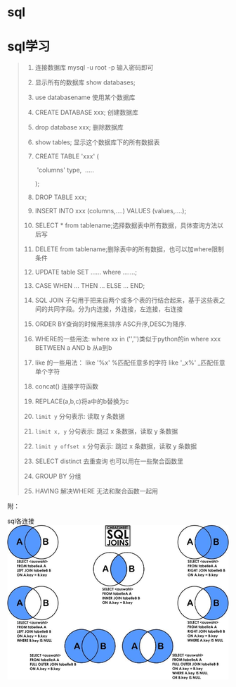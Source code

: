 # sql


# **sql学习**

> 1. 连接数据库 mysql -u root -p 输入密码即可
>
> 2. 显示所有的数据库 show databases;
>
> 3. use databasename 使用某个数据库
>
> 4. CREATE DATABASE xxx; 创建数据库
>
> 5. drop database xxx;  删除数据库
>
> 6. show tables; 显示这个数据库下的所有数据表
>
> 7. CREATE TABLE  'xxx'  (
>
>    ​	'columns'  type,
>    ​	.....
>
>    );
>
> 8. DROP TABLE xxx;
>
> 9. INSERT  INTO xxx (columns,....) VALUES (values,....);
>
> 10. SELECT  *  from tablename;选择数据表中所有数据，具体查询方法以后写
>
> 11. DELETE from tablename;删除表中的所有数据，也可以加where限制条件
>
> 12. UPDATE  table  SET ...... where  .......;
>
> 13. CASE WHEN  ... THEN ...  ELSE ...  END;
>
> 14. SQL JOIN 子句用于把来自两个或多个表的行结合起来，基于这些表之间的共同字段。分为内连接，外连接，左连接，右连接
>
> 15. ORDER BY查询的时候用来排序  ASC升序,DESC为降序.
>
> 16. WHERE的一些用法:
>     where xx  in ('','')类似于python的in
>     where xxx BETWEEN  a AND b 从a到b
>
> 17. like 的一些用法：
>     like '%x' %匹配任意多的字符
>     like '_x%'  _匹配任意单个字符
>
> 18. concat() 连接字符函数
>
> 19. REPLACE(a,b,c)将a中的b替换为c
>
> 20. `limit y` 分句表示: 读取 y 条数据
>
> 21. `limit x, y` 分句表示: 跳过 x 条数据，读取 y 条数据
>
> 22. `limit y offset x` 分句表示: 跳过 x 条数据，读取 y 条数据
>
> 23. SELECT distinct 去重查询 也可以用在一些聚合函数里
>
> 24. GROUP BY 分组
>
> 25. HAVING 解决WHERE 无法和聚合函数一起用
>

附：

sql各连接![avatar](sqllj.jpg)




